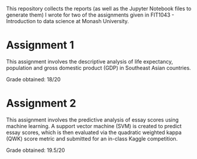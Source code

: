 This repository collects the reports (as well as the Jupyter Notebook files to generate them) I wrote for two of the assignments given in FIT1043 - Introduction to data science at Monash University.

# Assignment 1

This assignment involves the descriptive analysis of life expectancy, population and gross domestic product (GDP) in Southeast Asian countries.

Grade obtained: 18/20

# Assignment 2

This assignment involves the predictive analysis of essay scores using machine learning. A support vector machine (SVM) is created to predict essay scores, which is then evaluated via the quadratic weighted kappa (QWK) score metric and submitted for an in-class Kaggle competition.

Grade obtained: 19.5/20
